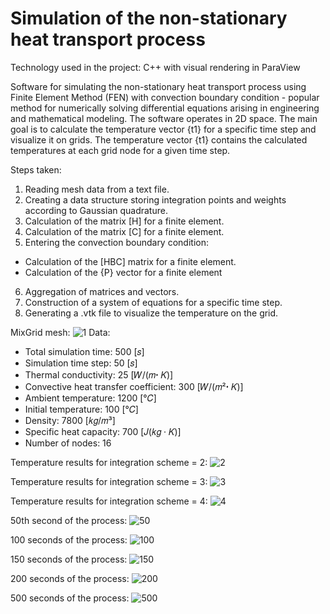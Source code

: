 # Simulation of the non-stationary heat transport process

Technology used in the project: C++ with visual rendering in ParaView

Software for simulating the non-stationary heat transport process using Finite Element Method (FEN) with convection boundary condition - popular method for numerically solving differential equations arising in engineering and mathematical modeling. The software operates in 2D space. The main goal is to calculate the temperature vector {t1} for a specific time step and visualize it on grids. The temperature vector {t1} contains the calculated temperatures at each grid node for a given time step.

Steps taken:
1. Reading mesh data from a text file.
2. Creating a data structure storing integration points and weights according to Gaussian quadrature.
3. Calculation of the matrix [H] for a finite element.
4. Calculation of the matrix [C] for a finite element.
5. Entering the convection boundary condition:
- Calculation of the [HBC] matrix for a finite element.
- Calculation of the {P} vector for a finite element
6. Aggregation of matrices and vectors.
7. Construction of a system of equations for a specific time step.
8. Generating a .vtk file to visualize the temperature on the grid.

MixGrid mesh:
![1](https://github.com/karoldziadkowiec/non-stationary-heat-transport-FEN/blob/master/photos/1.png)
Data:
- Total simulation time: 500 [𝑠]
- Simulation time step: 50 [𝑠]
- Thermal conductivity: 25 [𝑊/(𝑚ꞏ 𝐾)]
- Convective heat transfer coefficient: 300 [𝑊/(𝑚²ꞏ 𝐾)]
- Ambient temperature: 1200 [°𝐶]
- Initial temperature: 100 [°𝐶]
- Density: 7800 [𝑘𝑔/𝑚³]
- Specific heat capacity: 700 [𝐽(𝑘𝑔 · 𝐾)]
- Number of nodes: 16

Temperature results for integration scheme = 2:
![2](https://github.com/karoldziadkowiec/non-stationary-heat-transport-FEN/blob/master/photos/2.png)

Temperature results for integration scheme = 3:
![3](https://github.com/karoldziadkowiec/non-stationary-heat-transport-FEN/blob/master/photos/3.png)

Temperature results for integration scheme = 4:
![4](https://github.com/karoldziadkowiec/non-stationary-heat-transport-FEN/blob/master/photos/4.png)


50th second of the process:
![50](https://github.com/karoldziadkowiec/non-stationary-heat-transport-FEN/blob/master/photos/50.png)

100 seconds of the process:
![100](https://github.com/karoldziadkowiec/non-stationary-heat-transport-FEN/blob/master/photos/100.png)

150 seconds of the process:
![150](https://github.com/karoldziadkowiec/non-stationary-heat-transport-FEN/blob/master/photos/150.png)

200 seconds of the process:
![200](https://github.com/karoldziadkowiec/non-stationary-heat-transport-FEN/blob/master/photos/200.png)

500 seconds of the process:
![500](https://github.com/karoldziadkowiec/non-stationary-heat-transport-FEN/blob/master/photos/500.png)
